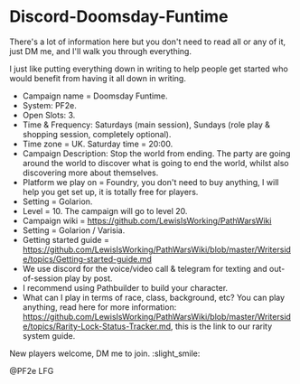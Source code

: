 # Discord-Doomsday-Funtime

There's a lot of information here but you don't need to read all or any of it, just DM me, and I'll walk you through 
everything.

I just like putting everything down in writing to help people get started who would benefit from having it all down 
in writing.

- Campaign name = Doomsday Funtime.
- System: PF2e.
- Open Slots: 3.
- Time & Frequency: Saturdays (main session), Sundays (role play & shopping session, completely optional).
- Time zone = UK. Saturday time = 20:00.
- Campaign Description: Stop the world from ending.
  The party are going around the world to discover what is going to end the world, whilst also discovering more about themselves.
- Platform we play on = Foundry, you don't need to buy anything, I will help you get set up, it is totally free for 
  players.
- Setting = Golarion.
- Level = 10. The campaign will go to level 20.
- Campaign wiki = https://github.com/LewisIsWorking/PathWarsWiki
- Setting = Golarion / Varisia.
- Getting started guide = https://github.com/LewisIsWorking/PathWarsWiki/blob/master/Writerside/topics/Getting-started-guide.md
- We use discord for the voice/video call & telegram for texting and out-of-session play by post.
- I recommend using Pathbuilder to build your character.
- What can I play in terms of race, class, background, etc?
  You can play anything, read here for more information: 
  https://github.com/LewisIsWorking/PathWarsWiki/blob/master/Writerside/topics/Rarity-Lock-Status-Tracker.md, this 
  is the link to our rarity system guide.

New players welcome, DM me to join.
:slight_smile:

@PF2e LFG
